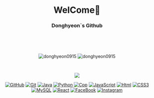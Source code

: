 <h1 align="center">WelCome👋</h3>
<h3 align="center">Donghyeon`s Github</h3>
<br><br><br>

<p align = "center"><img src="https://github-readme-stats.vercel.app/api?username=donghyeon0915&show_icons=true&locale=en" alt="donghyeon0915" />
  <img src="https://github-readme-stats.vercel.app/api/top-langs?username=donghyeon0915&show_icons=true&locale=en&layout=compact" alt="donghyeon0915" />
</p>

<br>

<p align="center"> 
  
  <center>
  <a href="https://Donghyeon0915.github.io/"><img src = "http://img.shields.io/badge/-Git%20Hub-black?style=flat-square&logo=github&link=https://Donghyeon0915.github.io/)"></a>
  
  
  [![GitHub](http://img.shields.io/badge/-Git%20Hub-black?style=flat-square&logo=github&link=https://Donghyeon0915.github.io/)](https://Donghyeon0915.github.io/) 
  [![Git](http://img.shields.io/badge/-Git-f05032?style=flat-square&logo=git&logoColor=white&link=)]()
  [![Java](http://img.shields.io/badge/-Java-007396?style=flat-square&logo=java&link=)]()
  [![Python](http://img.shields.io/badge/-Python-3776ab?style=flat-square&logo=python&logoColor=white&link=)]()
  [![Cpp](http://img.shields.io/badge/-Cpp-00599C?style=flat-square&logo=c%2B%2B&logoColor=white&link=)]()
  [![JavaScript](http://img.shields.io/badge/-JavaScript-f7df1e?style=flat-square&logo=javascript&logoColor=black&link=)]()
  [![Html](http://img.shields.io/badge/-Html-e34f26?style=flat-square&logo=html5&logoColor=white&link=)]()
  [![CSS3](http://img.shields.io/badge/-CSS3-1572B6?style=flat-square&logo=css3&logoColor=white&link=)]()
  [![MySQL](http://img.shields.io/badge/-MySQL-4479a1?style=flat-square&logo=MySQL&logoColor=white&link=)]()
  [![React](http://img.shields.io/badge/-React-61dafb?style=flat-square&logo=React&logoColor=white&link=)]()
  [![FaceBook](http://img.shields.io/badge/-FaceBook-1877F2?style=flat-square&logo=facebook&logoColor=white&link=https://zzsza.github.io/)]()
  [![Instagram](http://img.shields.io/badge/-Instagram-e4405f?style=flat-square&logo=instagram&logoColor=white&link=)]()
  
  </center>
 </p>
